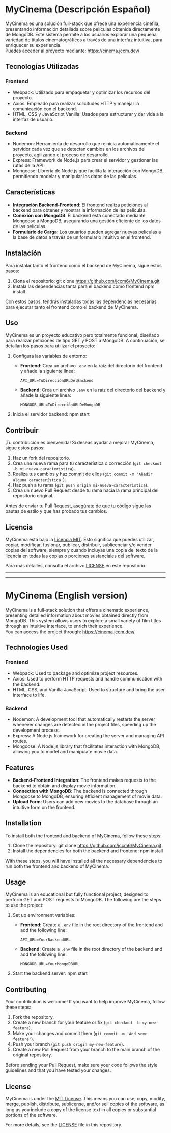 # MyCinema (Descripción Español)

MyCinema es una solución full-stack que ofrece una experiencia cinéfila, presentando información detallada sobre películas obtenida directamente de MongoDB. Este sistema permite a los usuarios explorar una pequeña variedad de títulos cinematográficos a través de una interfaz intuitiva, para enriquecer su experiencia.<br>
Puedes acceder al proyecto mediante: <a href="https://cinema.jccm.dev/" target="_blank">https://cinema.jccm.dev/</a>

## Tecnologías Utilizadas

### Frontend
- Webpack: Utilizado para empaquetar y optimizar los recursos del proyecto.
- Axios: Empleado para realizar solicitudes HTTP y manejar la comunicación con el backend.
- HTML, CSS y JavaScript Vanilla: Usados para estructurar y dar vida a la interfaz de usuario.

### Backend
- Nodemon: Herramienta de desarrollo que reinicia automáticamente el servidor cada vez que se detectan cambios en los archivos del proyecto, agilizando el proceso de desarrollo.
- Express: Framework de Node.js para crear el servidor y gestionar las rutas de la API.
- Mongoose: Librería de Node.js que facilita la interacción con MongoDB, permitiendo modelar y manipular los datos de las películas.

## Características

- **Integración Backend-Frontend**: El frontend realiza peticiones al backend para obtener y mostrar la información de las películas.
- **Conexión con MongoDB**: El backend está conectado mediante Mongoose a MongoDB, asegurando una gestión eficiente de los datos de las películas.
- **Formulario de Carga**: Los usuarios pueden agregar nuevas películas a la base de datos a través de un formulario intuitivo en el frontend.

## Instalación

Para instalar tanto el frontend como el backend de MyCinema, sigue estos pasos:

1. Clona el repositorio:
   git clone https://github.com/jccm6/MyCinema.git
2. Instala las dependencias tanta para el backend como frontend
    npm install

Con estos pasos, tendrás instaladas todas las dependencias necesarias para ejecutar tanto el frontend como el backend de MyCinema.

## Uso

MyCinema es un proyecto educativo pero totalmente funcional, diseñado para realizar peticiones de tipo GET y POST a MongoDB. A continuación, se detallan los pasos para utilizar el proyecto:

1. Configura las variables de entorno:
   - **Frontend**: Crea un archivo `.env` en la raíz del directorio del frontend y añade la siguiente línea:
     ```
     API_URL=TuDirecciónURLDelBackend
     ```
   - **Backend**: Crea un archivo `.env` en la raíz del directorio del backend y añade la siguiente línea:
     ```
     MONGODB_URL=TuDirecciónURLDeMongoDB
     ```

2. Inicia el servidor backend:
   npm start

## Contribuir

¡Tu contribución es bienvenida! Si deseas ayudar a mejorar MyCinema, sigue estos pasos:

1. Haz un fork del repositorio.
2. Crea una nueva rama para tu característica o corrección (`git checkout -b mi-nueva-caracteristica`).
3. Realiza tus cambios y haz commit de ellos (`git commit -m 'Añadir alguna característica'`).
4. Haz push a tu rama (`git push origin mi-nueva-caracteristica`).
5. Crea un nuevo Pull Request desde tu rama hacia la rama principal del repositorio original.

Antes de enviar tu Pull Request, asegúrate de que tu código sigue las pautas de estilo y que has probado tus cambios.

## Licencia

MyCinema está bajo la [Licencia MIT](https://opensource.org/licenses/MIT). Esto significa que puedes utilizar, copiar, modificar, fusionar, publicar, distribuir, sublicenciar y/o vender copias del software, siempre y cuando incluyas una copia del texto de la licencia en todas las copias o porciones sustanciales del software.

Para más detalles, consulta el archivo [LICENSE](LICENSE) en este repositorio.

---
---

# MyCinema (English version)

MyCinema is a full-stack solution that offers a cinematic experience, presenting detailed information about movies obtained directly from MongoDB. This system allows users to explore a small variety of film titles through an intuitive interface, to enrich their experience. <br>
You can access the project through: <a href="https://cinema.jccm.dev/" target="_blank">https://cinema.jccm.dev/</a>

## Technologies Used

### Frontend
- Webpack: Used to package and optimize project resources.
- Axios: Used to perform HTTP requests and handle communication with the backend.
- HTML, CSS, and Vanilla JavaScript: Used to structure and bring the user interface to life.

### Backend
- Nodemon: A development tool that automatically restarts the server whenever changes are detected in the project files, speeding up the development process.
- Express: A Node.js framework for creating the server and managing API routes.
- Mongoose: A Node.js library that facilitates interaction with MongoDB, allowing you to model and manipulate movie data.

## Features

- **Backend-Frontend Integration**: The frontend makes requests to the backend to obtain and display movie information.
- **Connection with MongoDB**: The backend is connected through Mongoose to MongoDB, ensuring efficient management of movie data.
- **Upload Form**: Users can add new movies to the database through an intuitive form on the frontend.

## Installation

To install both the frontend and backend of MyCinema, follow these steps:

1. Clone the repository:
   git clone https://github.com/jccm6/MyCinema.git
2. Install the dependencies for both the backend and frontend:
    npm install

With these steps, you will have installed all the necessary dependencies to run both the frontend and backend of MyCinema.

## Usage

MyCinema is an educational but fully functional project, designed to perform GET and POST requests to MongoDB. The following are the steps to use the project:

1. Set up environment variables:
   - **Frontend**: Create a `.env` file in the root directory of the frontend and add the following line:
     ```
     API_URL=YourBackendURL
     ```
   - **Backend**: Create a `.env` file in the root directory of the backend and add the following line:
     ```
     MONGODB_URL=YourMongoDBURL
     ```

2. Start the backend server:
   npm start

## Contributing

Your contribution is welcome! If you want to help improve MyCinema, follow these steps:

1. Fork the repository.
2. Create a new branch for your feature or fix (`git checkout -b my-new-feature`).
3. Make your changes and commit them (`git commit -m 'Add some feature'`).
4. Push your branch (`git push origin my-new-feature`).
5. Create a new Pull Request from your branch to the main branch of the original repository.

Before sending your Pull Request, make sure your code follows the style guidelines and that you have tested your changes.

## License

MyCinema is under the [MIT License](https://opensource.org/licenses/MIT). This means you can use, copy, modify, merge, publish, distribute, sublicense, and/or sell copies of the software, as long as you include a copy of the license text in all copies or substantial portions of the software.

For more details, see the [LICENSE](LICENSE) file in this repository.
